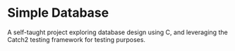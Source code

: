 # Simple Database
A self-taught project exploring database design using C, 
and leveraging the Catch2 testing framework for testing purposes.
